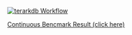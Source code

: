 
[![terarkdb Workflow][go-badge]][terarkdb]

[Continuous Bencmark Result (click here) ](https://orca-zhang.github.io/terarkdb/dev/bench/)

[go-badge]: https://github.com/orcastor/orcas-engine-terarkdb/workflows/terarkdb/badge.svg
[terarkdb]: https://github.com/orcastor/orcas-engine-terarkdb/actions?query=workflow%3A%22terarkdb%22

